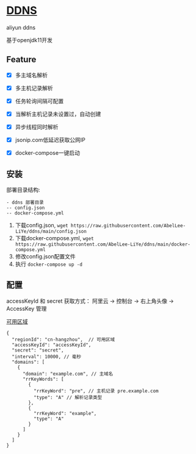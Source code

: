 # [DDNS](https://github.com/abelleeye/ddns)
aliyun ddns

基于openjdk11开发

## Feature
* [x] 多主域名解析
* [x] 多主机记录解析
* [x] 任务轮询间隔可配置
* [x] 当解析主机记录未设置过，自动创建
* [x] 异步线程同时解析
* [x] jsonip.com低延迟获取公网IP
* [x] docker-compose一键启动


## 安装

部署目录结构:
```
- ddns 部署目录
-- config.json
-- docker-compose.yml 
```

1. 下载config.json, `wget https://raw.githubusercontent.com/AbelLee-LiYe/ddns/main/config.json`
2. 下载docker-compose.yml, `wget https://raw.githubusercontent.com/AbelLee-LiYe/ddns/main/docker-compose.yml`
3. 修改config.json配置文件
3. 执行 `docker-compose up -d`

## 配置

accessKeyId 和 secret 获取方式： 阿里云 -> 控制台 -> 右上角头像 -> AccessKey 管理

[可用区域](https://help.aliyun.com/document_detail/40654.html)

```json5
{
  "regionId": "cn-hangzhou",  // 可用区域 
  "accessKeyId": "accessKeyId", 
  "secret": "secret",  
  "interval": 10000, // 毫秒
  "domains": [
    {
      "domain": "example.com", // 主域名
      "rrKeyWords": [
        {
          "rrKeyWord": "pre", // 主机记录 pre.example.com
          "type": "A" // 解析记录类型
        },
        {
          "rrKeyWord": "example",
          "type": "A"
        }
      ]
    }
  ]
}
```


